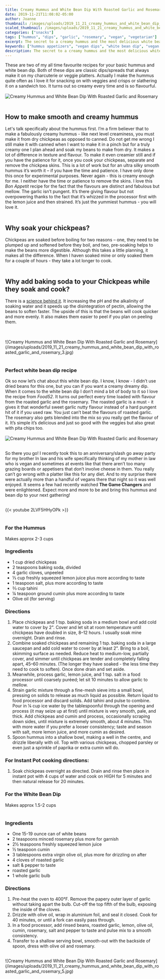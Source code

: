 ```yaml
---
title: Creamy Hummus and White Bean Dip With Roasted Garlic and Rosemary
date: 2019-11-21T11:08:02-05:00
author: Joanne
thumbnail: /images/uploads/2019_11_21_creamy_hummus_and_white_bean_dip_with_roasted_garlic_and_rosemary_1.jpg
scaled_thumbnail: /images/uploads/2019_11_21_creamy_hummus_and_white_bean_dip_with_roasted_garlic_and_rosemary_0.jpg
categories: ["snacks"]
tags: ["hummus", "dips", "garlic", "rosemary", "vegan", "vegetarian"]
excerpt: The secret to a creamy hummus and the most delicious white bean dip. 
keywords: ["hummus appetizers", "vegan dips", "white bean dip", "vegan appetizers", "vegetarian appetizers"]
description: The secret to a creamy hummus and the most delicious white bean dip. These vegan appetizers are easy to make for company
---
```


These are two of my all time favourite recipes for your basic hummus and white bean dip. Both of these dips are classic dips/spreads that always make it on my charcuterie or veggie platters. Actually I make the hummus quite often as I love it for snacking on with veggies and crisps or slathering it on a sandwich too. It turns out so creamy every time and is so flavourful.
</br>
</br>
![Creamy Hummus and White Bean Dip With Roasted Garlic and Rosemary](/images/uploads/2019_11_21_creamy_hummus_and_white_bean_dip_with_roasted_garlic_and_rosemary_2.jpg)
</br>
</br>

## How to make smooth and creamy hummus
Let's talk specifically about the hummus first. I’m a firm believer that to make a fabulously creamy hummus - like next level creaminess, you must make it from dry chickpeas as opposed to canned. Do not get me wrong I still make it with canned when I want to make it in a pinch but for a truly creamy one I plan ahead and soak my beans to make from dry. It makes a lot of difference in texture and flavour. To make it even creamier still and if you have the patience for it, once you cook your chickpeas, separate and remove the chickpea skins. This is a lot of work but for an ultra silky smooth hummus it’s worth it – if you have the time and patience. I have only done this once for experimental purposes. Never again - this is creamy enough for me. I neither have the time or patience to remove the skins. I love this _Bon Appetit_ recipe for the fact that the flavours are distinct and fabulous but mellow. The garlic isn’t pungent. It’s there giving flavour but not overpowering thanks to the fact that it’s whizzed in the processor first with the lemon juice and then strained. It’s just the yummiest hummus - you will love it.
</br>
</br>

## Why soak your chickpeas?
Chickpeas are soaked before boiling for two reasons – one, they need to be plumped up and softened before they boil, and two, pre-soaking helps to make the beans more digestible. Although this takes a little planning, it makes all the difference. When I haven soaked mine or only soaked them for a couple of hours - they take a lot longer to cook.
</br>
</br>

## Why add baking soda to your Chickpeas while they soak and cook? 
There is a [science behind it](https://beaninstitute.com/cooking-with-dry-beans-food-science-insights-and-strategies-from-dr-guy-crosby/). It increasing the pH and the alkalinity of soaking water and it speeds up the disintegration of pectin, allowing the beans to soften faster. The upside of this is that the beans will cook quicker and more evenly. It also makes them easier to peel if you plan on peeling them.

</br>
</br>
![Creamy Hummus and White Bean Dip With Roasted Garlic and Rosemary](/images/uploads/2019_11_21_creamy_hummus_and_white_bean_dip_with_roasted_garlic_and_rosemary_3.jpg)
</br>
</br>

### Perfect white bean dip recipe
Ok so now let’s chat about this white bean dip. I know, I know - I didn’t use dried beans for this one, but you can if you want a creamy dreamy dip. When it comes to the white bean dip I don’t mind a bit of body to it so I love the recipe from _Food52_. It turns out perfect every time loaded with flavour from the roasted garlic and the rosemary. The roasted garlic is a must - it gives it that wonderful sweet garlic nutty flavour instead of a hard pungent hit of it if you used raw. You just can’t beat the flavours of roasted garlic. The rosemary also gets blended into the mix so you really get the flavour of it. It’s simple it’s delicious and just so good with the veggies but also great with pita chips too. 
</br>
</br>
![Creamy Hummus and White Bean Dip With Roasted Garlic and Rosemary](/images/uploads/2019_11_21_creamy_hummus_and_white_bean_dip_with_roasted_garlic_and_rosemary_4.jpg)
</br>
</br>

So there you go! I recently took this to an anniversary/slash go away party for my brother In law and his wife specifically thinking of my mother in law who is vegan and sometimes at events like that there aren’t too many grazing boards or appetisers that don’t involve cheese in them. You really can’t go wrong with a platter like this for any diet. And to my surprise there were actually more than a handful of vegans there that night so it was well enjoyed. It seems a few had recently watched __The Game Changers__ and were enlightened. Expect more and more to be and bring this hummus and bean dip to your next gathering! 
</br>
</br>

{{< youtube 2LVF5HHyOPk >}}
</br>
</br>

### For the Hummus 
Makes approx 2-3 cups
</br>

### Ingredients

* <span itemprop="ingredients">1 cup dried chickpeas</span>
* <span itemprop="ingredients">2 teaspoons baking soda, divided</span>
* <span itemprop="ingredients">4 garlic cloves, unpeeled</span>
* <span itemprop="ingredients">⅓ cup freshly squeezed lemon juice plus more according to taste </span>
* <span itemprop="ingredients">1 teaspoon salt, plus more according to taste </span>
* <span itemprop="ingredients">⅔ cup tahini</span>
* <span itemprop="ingredients">¼ teaspoon ground cumin plus more according to taste </span>
* <span itemprop="ingredients">Olive oil (for serving)</span>

### Directions

1. Place chickpeas and 1 tsp. baking soda in a medium bowl and add cold water to cover by 2". Cover and let sit at room temperature until chickpeas have doubled in size, 8–12 hours. I usually soak mine overnight. Drain and rinse.
1. Combine soaked chickpeas and remaining 1 tsp. baking soda in a large saucepan and add cold water to cover by at least 2". Bring to a boil, skimming surface as needed. Reduce heat to medium-low, partially cover, and simmer until chickpeas are tender and completely falling apart, 45–60 minutes. (The longer they have soaked - the less time they need to cook to soften). Once done drain and set aside.
1. Meanwhile, process garlic, lemon juice, and 1 tsp. salt in a food processor until coarsely puréed; let sit 10 minutes to allow garlic to mellow.
1. Strain garlic mixture through a fine-mesh sieve into a small bowl, pressing on solids to release as much liquid as possible. Return liquid to food processor and discard solids. Add tahini and pulse to combine. Pour in ¼ cup ice water by the tablespoonful through the opening and process (it may seize up at first) until mixture is very smooth, pale, and thick. Add chickpeas and cumin and process, occasionally scraping down sides, until mixture is extremely smooth, about 4 minutes. Thin with more water if you prefer a looser consistency; taste and season with salt, more lemon juice, and more cumin as desired.
1. Spoon hummus into a shallow bowl, making a well in the centre, and drizzle liberally with oil. Top with various chickpeas, chopped parsley or even just a sprinkle of paprika or extra cumin will do.


### For Instant Pot cooking directions: 
1. Soak chickpeas overnight as directed. Drain and rinse then place in instant pot with 4 cups of water and cook on HIGH for 5 minutes and then natural release for 20 minutes.  

### For the White Bean Dip
Makes approx 1.5-2 cups 
</br>
</br>

### Ingredients

* <span itemprop="ingredients">One 15-19 ounce can of white beans</span>
* <span itemprop="ingredients">2 teaspoons minced rosemary plus more for garnish </span>
* <span itemprop="ingredients">2&frac12; teaspoons freshly squeezed lemon juice</span>
* <span itemprop="ingredients">&frac12; teaspoon cumin</span>
* <span itemprop="ingredients">3 tablespoons extra virgin olive oil, plus more for drizzling on after </span>
* <span itemprop="ingredients">4 cloves of roasted garlic</span>
* <span itemprop="ingredients">salt & pepper to taste</span>
* <span itemprop="ingredients">roasted garlic</span>
* <span itemprop="ingredients">1 whole garlic bulb</span>

### Directions

1. Pre-heat the oven to 400°F. Remove the papery outer layer of garlic without taking apart the bulb. Cut-off the top fifth of the bulb, exposing the inside of the cloves. 
2. Drizzle with olive oil, wrap in aluminium foil, and seal it closed. Cook for 40 minutes, or until a fork can easily pass through. 
3. In a food processor, add rinsed beans, roasted garlic, lemon, olive oil, cumin, rosemary, salt and pepper to taste and pulse mix to a smooth consistency. 
4. Transfer to a shallow serving bowl, smooth-out with the backside of spoon, dress with olive oil and rosemary.

</br>
![Creamy Hummus and White Bean Dip With Roasted Garlic and Rosemary](/images/uploads/2019_11_21_creamy_hummus_and_white_bean_dip_with_roasted_garlic_and_rosemary_5.jpg)